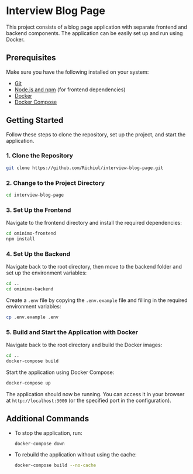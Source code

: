 # Interview Blog Page

This project consists of a blog page application with separate frontend and backend components. The application can be easily set up and run using Docker.

## Prerequisites

Make sure you have the following installed on your system:

- [Git](https://git-scm.com/)
- [Node.js and npm](https://nodejs.org/) (for frontend dependencies)
- [Docker](https://www.docker.com/)
- [Docker Compose](https://docs.docker.com/compose/)

## Getting Started

Follow these steps to clone the repository, set up the project, and start the application.

### 1. Clone the Repository

```bash
git clone https://github.com/Richiul/interview-blog-page.git
```

### 2. Change to the Project Directory

```bash
cd interview-blog-page
```

### 3. Set Up the Frontend

Navigate to the frontend directory and install the required dependencies:

```bash
cd ominimo-frontend
npm install
```

### 4. Set Up the Backend

Navigate back to the root directory, then move to the backend folder and set up the environment variables:

```bash
cd ..
cd ominimo-backend
```

Create a `.env` file by copying the `.env.example` file and filling in the required environment variables:

```bash
cp .env.example .env
```

### 5. Build and Start the Application with Docker

Navigate back to the root directory and build the Docker images:

```bash
cd ..
docker-compose build
```

Start the application using Docker Compose:

```bash
docker-compose up
```

The application should now be running. You can access it in your browser at `http://localhost:3000` (or the specified port in the configuration).

## Additional Commands

- To stop the application, run:

  ```bash
  docker-compose down
  ```

- To rebuild the application without using the cache:

  ```bash
  docker-compose build --no-cache
  ```
